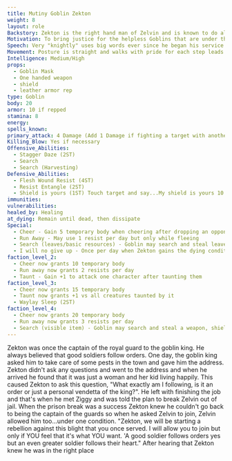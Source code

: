 ```yaml
---
title: Mutiny Goblin Zekton
weight: 8
layout: role
Backstory: Zekton is the right hand man of Zelvin and is known to do all the dirty work for Zelvin. Usually when business is conducted with people, it is always Zekton that comes to meet them.
Motivation: To bring justice for the helpless Goblins that are under the rules of the Goblin leader.
Speech: Very "knightly" uses big words ever since he began his service under Zelvin 
Movement: Posture is straight and walks with pride for each step leads to a brighter future.
Intelligence: Medium/High
props:
  - Goblin Mask
  - One handed weapon
  - shield
  - leather armor rep
type: Goblin
body: 20
armor: 10 if repped
stamina: 8
energy:
spells_known: 
primary_attack: 4 Damage (Add 1 Damage if fighting a target with another ally)
Killing_Blow: Yes if necessary
Offensive_Abilities: 
  - Stagger Daze (2ST)
  - Search
  - Search (Harvesting)
Defensive_Abilities: 
  - Flesh Wound Resist (4ST)
  - Resist Entangle (2ST)
  - Shield is yours (1ST) Touch target and say...My shield is yours 10 temporary armor
immunities: 
vulnerabilities: 
healed_by: Healing
at_dying: Remain until dead, then dissipate
Special: 
  - Cheer - Gain 5 temporary body when cheering after dropping an opponent.
  - Run Away - May use 1 resist per day but only while fleeing
  - Search (leaves/basic resources) - Goblin may search and steal leaves/basic resources
  - I will no give up - Once per day when Zekton gains the dying condition, he may call out... I will not give up... lose the dying condition, gain 10 temporary body and +2 damage for the rest of the battle.
faction_level_2:
  - Cheer now grants 10 temporary body
  - Run away now grants 2 resists per day
  - Taunt - Gain +1 to attack one character after taunting them
faction_level_3: 
  - Cheer now grants 15 temporary body
  - Taunt now grants +1 vs all creatures taunted by it
  - Waylay Sleep (2ST)
faction_level_4: 
  - Cheer now grants 20 temporary body
  - Run away now grants 3 resists per day 
  - Search (visible item) - Goblin may search and steal a weapon, shield, or other visible item. 
---
```


Zekton was once the captain of the royal guard to the goblin king. He always believed that good soldiers follow orders. One day, the goblin king asked him to take care of some pests in the town and gave him the address. Zekton didn't ask any questions and went to the address and when he arrived he found that it was just a woman and her kid living happily. This caused Zekton to ask this question, "What exactly am I following, is it an order or just a personal vendetta of the king?".  He left with finishing the job and that's when he met Ziggy and was told the plan to break Zelvin out of jail. When the prison break was a success Zekton knew he couldn't go back to being the captain of the guards so when he asked Zelvin to join, Zelvin allowed him too...under one condition. "Zekton, we will be starting a rebellion against this blight that you once served. I will allow you to join but only if YOU feel that it's what YOU want. 'A good soldier follows orders yes but an even greater soldier follows their heart."  After hearing that Zekton knew he was in the right place
